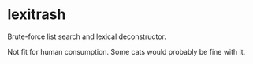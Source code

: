 # lexitrash
Brute-force list search and lexical deconstructor.

Not fit for human consumption. Some cats would probably be fine with it.
